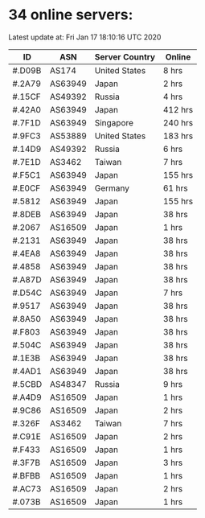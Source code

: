 # 34 online servers:

Latest update at: Fri Jan 17 18:10:16 UTC 2020

| ID | ASN | Server Country | Online |
| -- | --- | -------------- | ------ |
| #.D09B | AS174 | United States | 8 hrs |
| #.2A79 | AS63949 | Japan | 2 hrs |
| #.15CF | AS49392 | Russia | 4 hrs |
| #.42A0 | AS63949 | Japan | 412 hrs |
| #.7F1D | AS63949 | Singapore | 240 hrs |
| #.9FC3 | AS53889 | United States | 183 hrs |
| #.14D9 | AS49392 | Russia | 6 hrs |
| #.7E1D | AS3462 | Taiwan | 7 hrs |
| #.F5C1 | AS63949 | Japan | 155 hrs |
| #.E0CF | AS63949 | Germany | 61 hrs |
| #.5812 | AS63949 | Japan | 155 hrs |
| #.8DEB | AS63949 | Japan | 38 hrs |
| #.2067 | AS16509 | Japan | 1 hrs |
| #.2131 | AS63949 | Japan | 38 hrs |
| #.4EA8 | AS63949 | Japan | 38 hrs |
| #.4858 | AS63949 | Japan | 38 hrs |
| #.A87D | AS63949 | Japan | 38 hrs |
| #.D54C | AS63949 | Japan | 7 hrs |
| #.9517 | AS63949 | Japan | 38 hrs |
| #.8A50 | AS63949 | Japan | 38 hrs |
| #.F803 | AS63949 | Japan | 38 hrs |
| #.504C | AS63949 | Japan | 38 hrs |
| #.1E3B | AS63949 | Japan | 38 hrs |
| #.4AD1 | AS63949 | Japan | 38 hrs |
| #.5CBD | AS48347 | Russia | 9 hrs |
| #.A4D9 | AS16509 | Japan | 1 hrs |
| #.9C86 | AS16509 | Japan | 2 hrs |
| #.326F | AS3462 | Taiwan | 7 hrs |
| #.C91E | AS16509 | Japan | 2 hrs |
| #.F433 | AS16509 | Japan | 1 hrs |
| #.3F7B | AS16509 | Japan | 3 hrs |
| #.BFBB | AS16509 | Japan | 1 hrs |
| #.AC73 | AS16509 | Japan | 2 hrs |
| #.073B | AS16509 | Japan | 1 hrs |

